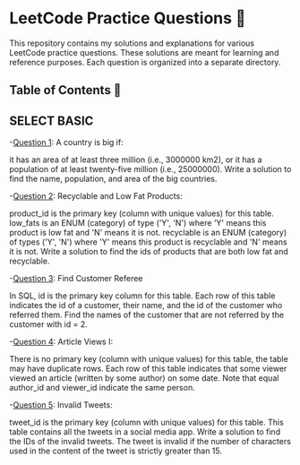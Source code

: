 # LeetCode Practice Questions 🚀

This repository contains my solutions and explanations for various LeetCode practice questions. These solutions are meant for learning and reference purposes. Each question is organized into a separate directory.

## Table of Contents 📜

## SELECT BASIC

 -[Question 1](./Question1/):
  A country is big if:
  
   it has an area of at least three million (i.e., 3000000 km2), or
   it has a population of at least twenty-five million (i.e., 25000000).
   Write a solution to find the name, population, and area of the big countries.

-[Question 2](./Question2/):
 Recyclable and Low Fat Products:
 
  product_id is the primary key (column with unique values) for this table.
  low_fats is an ENUM (category) of type ('Y', 'N') where 'Y' means this product is low fat and 'N' means it is not.
  recyclable is an ENUM (category) of types ('Y', 'N') where 'Y' means this product is recyclable and 'N' means it is not.
  Write a solution to find the ids of products that are both low fat and recyclable.

 -[Question 3](./Question3/):
  Find Customer Referee
   
   In SQL, id is the primary key column for this table.
   Each row of this table indicates the id of a customer, their name, and the id of the customer who referred them.
   Find the names of the customer that are not referred by the customer with id = 2.


  -[Question 4](./Question4/):
  Article Views I:
  
   There is no primary key (column with unique values) for this table, the table may have duplicate rows.
   Each row of this table indicates that some viewer viewed an article (written by some author) on some date. 
   Note that equal author_id and viewer_id indicate the same person.
  

  -[Question 5](./Question5/):
  Invalid Tweets:
  
   tweet_id is the primary key (column with unique values) for this table.
   This table contains all the tweets in a social media app.
   Write a solution to find the IDs of the invalid tweets. 
   The tweet is invalid if the number of characters used in the content of the tweet is strictly greater than 15.
   
  
  

